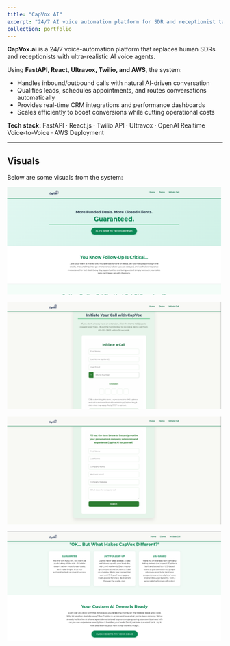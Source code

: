 ```yaml
---
title: "CapVox AI"
excerpt: "24/7 AI voice automation platform for SDR and receptionist tasks<br/><img src='/images/capvox/capvox.png' width='400' height='300'>"
collection: portfolio
---
```


**CapVox.ai** is a 24/7 voice-automation platform that replaces human SDRs and receptionists with ultra-realistic AI voice agents.  

Using **FastAPI, React, Ultravox, Twilio, and AWS**, the system:  
- Handles inbound/outbound calls with natural AI-driven conversation  
- Qualifies leads, schedules appointments, and routes conversations automatically  
- Provides real-time CRM integrations and performance dashboards  
- Scales efficiently to boost conversions while cutting operational costs  

**Tech stack:** FastAPI · React.js · Twilio API · Ultravox · OpenAI Realtime Voice-to-Voice · AWS Deployment  

---

## Visuals
Below are some visuals from the system:

<img src="/images/capvox/Selection_118.png" width="500"><br/>

<img src="/images/capvox/Selection_119.png" width="500"><br/>

<img src="/images/capvox/Selection_120.png" width="500"><br/>

<img src="/images/capvox/Selection_121.png" width="500"><br/>

